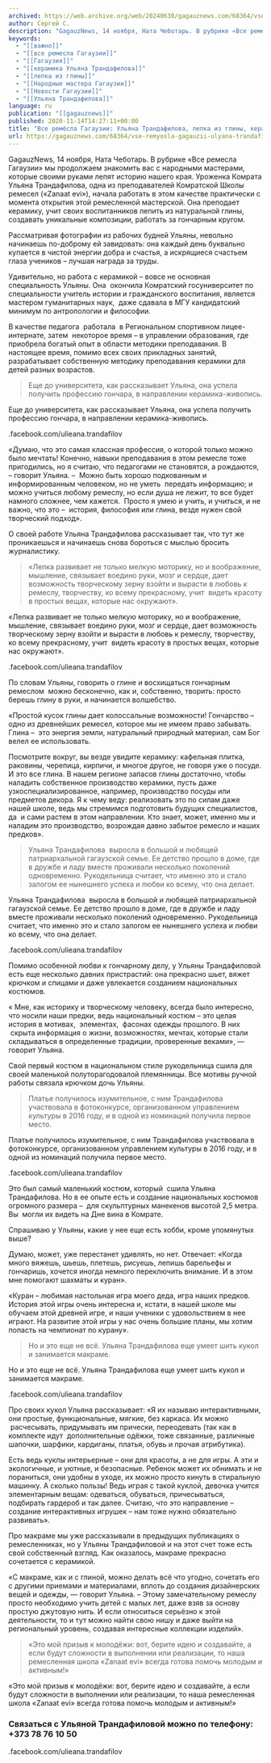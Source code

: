 ```yaml
---
archived: https://web.archive.org/web/20240630/gagauznews.com/68364/vse-remyosla-gagauzii-ulyana-trandafilova-lepka-iz-gliny-keramika-goncharnoe-delo.html
author: Сергей С.
description: "GagauzNews, 14 ноября, Ната Чеботарь. В рубрике «Все ремесла Гагаузии» мы продолжаем знакомить вас с народными мастерами, которые своими руками лепят историю нашего края. Уроженка Комрата Ульяна Трандафилова, одна из преподавателей Комратской Школы ремесел («Zanaat evi»), начала работать в этом качестве практически с момента открытия этой ремесленной мастерской. Она преподает керамику, учит своих воспитанников лепить из натуральной глины, создавать уникальные композиции, работать за гончарным кругом. Рассматривая фотографии из рабочих будней Ульяны, невольно начинаешь по-доброму ей завидовать: она каждый день буквально купается в чистой энергии добра и счастья, а искрящиеся счастьем глаза учеников – лучшая награда за труды. Удивительно, но работа […]"
keywords:
  - "[[важно]]"
  - "[[все ремесла Гагаузии]]"
  - "[[Гагаузия]]"
  - "[[керамика Ульяна Трандафилова]]"
  - "[[лепка из глины]]"
  - "[[Народные мастера Гагаузии]]"
  - "[[Новости Гагаузии]]"
  - "[[Ульяна Трандафилова]]"
language: ru
publication: "[[gagauznews]]"
published: 2020-11-14T14:27:11+00:00
title: "Все ремёсла Гагаузии: Ульяна Трандафилова, лепка из глины, керамика, гончарное дело"
url: https://gagauznews.com/68364/vse-remyosla-gagauzii-ulyana-trandafilova-lepka-iz-gliny-keramika-goncharnoe-delo.html
---
```


GagauzNews, 14 ноября, Ната Чеботарь. В рубрике «Все ремесла Гагаузии» мы продолжаем знакомить вас с народными мастерами, которые своими руками лепят историю нашего края.
Уроженка Комрата Ульяна Трандафилова, одна из преподавателей Комратской Школы ремесел («Zanaat evi»), начала работать в этом качестве практически с момента открытия этой ремесленной мастерской. Она преподает керамику, учит своих воспитанников лепить из натуральной глины, создавать уникальные композиции, работать за гончарным кругом.

Рассматривая фотографии из рабочих будней Ульяны, невольно начинаешь по-доброму ей завидовать: она каждый день буквально купается в чистой энергии добра и счастья, а искрящиеся счастьем глаза учеников – лучшая награда за труды.

Удивительно, но работа с керамикой – вовсе не основная специальность Ульяны. Она  окончила Комратский госуниверситет по специальности учитель истории и гражданского воспитания, является мастером гуманитарных наук,  даже сдавала в МГУ кандидатский минимум по антропологии и философии.

В качестве педагога  работала  в Региональном спортивном лицее-интернате, затем  некоторое время – в управлении образования, где приобрела богатый опыт в области методики преподавания. В настоящее время, помимо всех своих прикладных занятий, разрабатывает собственную методику преподавания керамики для детей разных возрастов.

> Еще до университета, как рассказывает Ульяна, она успела получить профессию гончара, в направлении керамика-живопись.

Еще до университета, как рассказывает Ульяна, она успела получить профессию гончара, в направлении керамика-живопись.

.facebook.com/ulieana.trandafilov

«Думаю, что это самая классная профессия, о которой только можно было мечтать! Конечно, навыки преподавания в этом ремесле тоже пригодились, но я считаю, что педагогами не становятся, а рождаются, – говорит Ульяна. –  Можно быть хорошо подкованным и информированным человеком, но не уметь  передать информацию; и можно учиться любому ремеслу, но если душа не лежит, то все будет намного сложнее, чем кажется.  Просто я умею и учить, и учиться, и не важно, что это –  история, философия или глина, везде нужен свой творческий подход».

О своей работе Ульяна Трандафилова рассказывает так, что тут же проникаешься и начинаешь снова бороться с мыслью бросить журналистику.

> «Лепка развивает не только мелкую моторику, но и воображение, мышление, связывает воедино руки, мозг и сердце, дает возможность творческому зерну взойти и вырасти в любовь к ремеслу, творчеству, ко всему прекрасному, учит  видеть красоту в простых вещах, которые нас окружают».

«Лепка развивает не только мелкую моторику, но и воображение, мышление, связывает воедино руки, мозг и сердце, дает возможность творческому зерну взойти и вырасти в любовь к ремеслу, творчеству, ко всему прекрасному, учит  видеть красоту в простых вещах, которые нас окружают».

.facebook.com/ulieana.trandafilov

По словам Ульяны, говорить о глине и восхищаться гончарным ремеслом  можно бесконечно, как и, собственно, творить: просто берешь глину в руки, и начинается волшебство.

«Простой кусок глины дает колоссальные возможности! Гончарство – одно из древнейших ремесел, которое мы не имеем право забывать. Глина –  это энергия земли, натуральный природный материал, сам Бог велел ее использовать.

Посмотрите вокруг, вы везде увидите керамику: кафельная плитка, раковины, черепица, кирпичи, и многое другое, не говоря уже о посуде. И это все глина. В нашем регионе запасов глины достаточно, чтобы наладить собственное производство керамики, пусть даже узкоспециализированное, например, производство посуды или предметов декора. Я к чему веду: реализовать это по силам даже нашей школе, ведь мы стремимся подготовить будущих специалистов, да  и сами растем в этом направлении. Кто знает, может, именно мы и наладим это производство, возрождая давно забытое ремесло и наших предков».

> Ульяна Трандафилова  выросла в большой и любящей патриархальной гагаузской семье. Ее детство прошло в доме, где в дружбе и ладу вместе проживали несколько поколений одновременно. Рукодельница считает, что именно это и стало залогом ее нынешнего успеха и любви ко всему, что она делает.

Ульяна Трандафилова  выросла в большой и любящей патриархальной гагаузской семье. Ее детство прошло в доме, где в дружбе и ладу вместе проживали несколько поколений одновременно. Рукодельница считает, что именно это и стало залогом ее нынешнего успеха и любви ко всему, что она делает.

.facebook.com/ulieana.trandafilov

Помимо особенной любви к гончарному делу, у Ульяны Трандафиловой есть еще несколько давних пристрастий: она прекрасно шьет, вяжет крючком и спицами и даже увлекается созданием национальных костюмов.

« Мне, как историку и творческому человеку, всегда было интересно, что носили наши предки, ведь национальный костюм – это целая история в мотивах,  элементах,  фасонах одежды прошлого. В них  скрыта информация о жизни, возможностях, мечтах, которые стали складываться в определенные традиции, проверенные веками», — говорит Ульяна.

Свой первый костюм в национальном стиле рукодельница сшила для своей маленькой полуторагодовалой племянницы. Все мотивы ручной работы связала крючком дочь Ульяны.

> Платье получилось изумительное, с ним Трандафилова участвовала в фотоконкурсе, организованном управлением культуры в 2016 году, и в одной из номинаций получила первое место.

Платье получилось изумительное, с ним Трандафилова участвовала в фотоконкурсе, организованном управлением культуры в 2016 году, и в одной из номинаций получила первое место.

.facebook.com/ulieana.trandafilov

Это был самый маленький костюм, который  сшила Ульяна Трандафилова. Но в ее опыте есть и создание национальных костюмов огромного размера –  для скульптурных манекенов высотой 2,5 метра. Вы  могли их видеть на Дне вина в Комрате.

Спрашиваю у Ульяны, какие у нее еще есть хобби, кроме упомянутых выше?

Думаю, может, уже перестанет удивлять, но нет. Отвечает: «Когда много вяжешь, шьешь, плетешь, рисуешь, лепишь барельефы и гончаришь, хочется иногда немного переключить внимание. И в этом мне помогают шахматы и куран».

«Куран – любимая настольная игра моего деда, игра наших предков. История этой игры очень интересна и, кстати, в нашей школе мы обучаем этой древней игре, и наши ученики с удовольствием в нее играют. На развитие этой игры у нас очень большие планы, мы хотим попасть на чемпионат по курану».

> Но и это еще не всё. Ульяна Трандафилова еще умеет шить кукол и занимается макраме.

Но и это еще не всё. Ульяна Трандафилова еще умеет шить кукол и занимается макраме.

.facebook.com/ulieana.trandafilov

Про своих кукол Ульяна рассказывает: «Я их называю интерактивными, они простые, функциональные, мягкие, без каркаса. Их можно  расчесывать, придумывать им прически, переодевать (так как в комплекте идут  дополнительные одёжки, тоже связанные, различные шапочки, шарфики, кардиганы, платья, обувь и прочая атрибутика).

Есть ведь куклы интерьерные – они для красоты, а не для игры. А эти и экологичные, и уютные, и безопасные. Ребенок может их обнимать и не пораниться, они удобны в уходе, их можно просто кинуть в стиральную машинку. А сколько пользы! Ведь играя с такой куклой, девочка учится элементарным вещам: одеваться, обуваться, причесываться, подбирать гардероб и так далее. Считаю, что это направление – создание интерактивных игрушек – нам тоже нужно обязательно развивать».

Про макраме мы уже рассказывали в предыдущих публикациях о ремесленниках, но у Ульяны Трандафиловой и на этот счет тоже есть свой собственный взгляд. Как оказалось, макраме прекрасно сочетается с керамикой.

«С макраме, как и с глиной, можно делать всё что угодно, сочетать его с другими приемами и материалами, вплоть до создания дизайнерских вещей и одежды, — говорит Ульяна. – Этому замечательному ремеслу просто необходимо учить детей с малых лет, даже взяв за основу простую джутовую нить. И если относиться серьёзно к этой деятельности, то и тут можно найти свою нишу и даже выйти на региональный уровень, создавая интересные коллекции изделий».

> «Это мой призыв к молодёжи: вот, берите идею и создавайте, а если будут сложности в выполнении или реализации, то наша ремесленная школа «Zanaat evi» всегда готова помочь молодым и активным!»

«Это мой призыв к молодёжи: вот, берите идею и создавайте, а если будут сложности в выполнении или реализации, то наша ремесленная школа «Zanaat evi» всегда готова помочь молодым и активным!»

### Связаться с Ульяной Трандафиловой можно по телефону: +373 78 76 10 50

.facebook.com/ulieana.trandafilov